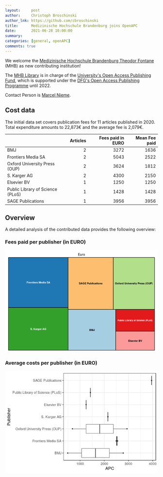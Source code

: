 ```yaml
---
layout:     post
author:     Christoph Broschinski
author_lnk: https://github.com/cbroschinski
title:      Medizinische Hochschule Brandenburg joins OpenAPC
date:       2021-06-28 10:00:00
summary:    
categories: [general, openAPC]
comments: true
---
```





We welcome the [Medizinische Hochschule Brandenburg Theodor Fontane](https://www.mhb-fontane.de/home.html) (MHB) as new contributing institution!

The [MHB Library](https://www.mhb-fontane.de/bibliotheks-news.html) is in charge of the [University's Open Access Publishing Fund](https://www.mhb-fontane.de/open-access-publikationsfonds-482.html), which is supported under the [DFG's Open Access Publishing Programme](https://www.dfg.de/en/research_funding/programmes/infrastructure/lis/open_access/infrastructure_funding/index.html#4) until 2022.

Contact Person is [Marcel Nieme](mailto:open.access@mhb-fontane.de).

## Cost data



The initial data set covers publication fees for 11 articles published in 2020. Total expenditure amounts to 22,873€ and the average fee is 2,079€.


|                                 | Articles| Fees paid in EURO| Mean Fee paid|
|:--------------------------------|--------:|-----------------:|-------------:|
|BMJ                              |        2|              3272|          1636|
|Frontiers Media SA               |        2|              5043|          2522|
|Oxford University Press (OUP)    |        2|              3624|          1812|
|S. Karger AG                     |        2|              4300|          2150|
|Elsevier BV                      |        1|              1250|          1250|
|Public Library of Science (PLoS) |        1|              1428|          1428|
|SAGE Publications                |        1|              3956|          3956|

## Overview

A detailed analysis of the contributed data provides the following overview:

### Fees paid per publisher (in EURO)

![plot of chunk tree_mhb_2021_06_28_full](/figure/tree_mhb_2021_06_28_full-1.png)


###  Average costs per publisher (in EURO)

![plot of chunk box_mhb_2021_06_28_publisher_full](/figure/box_mhb_2021_06_28_publisher_full-1.png)
